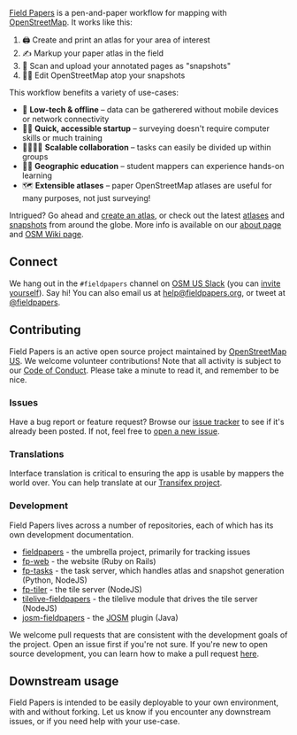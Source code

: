 [Field Papers](https://fieldpapers.org) is a pen-and-paper workflow for mapping with [OpenStreetMap](https://openstreetmap.org/about). It works like this:

1. 🖨️ Create and print an atlas for your area of interest
2. ✍️ Markup your paper atlas in the field
3. 📸 Scan and upload your annotated pages as "snapshots"
4. 🧑‍💻 Edit OpenStreetMap atop your snapshots

This workflow benefits a variety of use-cases:

- 📴 **Low-tech & offline** – data can be gatherered without mobile devices or network connectivity
- 🏃‍♀️ **Quick, accessible startup** – surveying doesn't require computer skills or much training
- 👨‍👩‍👧‍👦 **Scalable collaboration** – tasks can easily be divided up within groups
- 🧑‍🏫 **Geographic education** – student mappers can experience hands-on learning
- 🗺️ **Extensible atlases** – paper OpenStreetMap atlases are useful for many purposes, not just surveying!

Intrigued? Go ahead and [create an atlas](https://fieldpapers.org/compose), or check out the latest [atlases](https://fieldpapers.org/atlases) and [snapshots](https://fieldpapers.org/snapshots) from around the globe. More info is available on our [about page](https://fieldpapers.org/about) and [OSM Wiki page](https://wiki.openstreetmap.org/wiki/Field_Papers).

## Connect

We hang out in the `#fieldpapers` channel on [OSM US Slack](https://osmus.slack.com) (you can [invite yourself](https://slack.openstreetmap.us)). Say hi! You can also email us at help@fieldpapers.org, or tweet at [@fieldpapers](https://twitter.com/fieldpapers).

## Contributing

Field Papers is an active open source project maintained by [OpenStreetMap US](https://openstreetmap.us). We welcome volunteer contributions! Note that all activity is subject to our [Code of Conduct](https://wiki.openstreetmap.org/wiki/Foundation/Local_Chapters/United_States/Code_of_Conduct_Committee/OSM_US_Code_of_Conduct). Please take a minute to read it, and remember to be nice.

### Issues

Have a bug report or feature request? Browse our [issue tracker](https://github.com/fieldpapers/fieldpapers/issues) to see if it's already been posted. If not, feel free to [open a new issue](https://github.com/fieldpapers/fieldpapers/issues/new).

### Translations

Interface translation is critical to ensuring the app is usable by mappers the world over. You can help translate at our [Transifex project](https://app.transifex.com/fieldpapers/).

### Development

Field Papers lives across a number of repositories, each of which has its own development documentation.

* [fieldpapers](https://github.com/fieldpapers/fieldpapers) - the umbrella project, primarily for tracking issues
* [fp-web](https://github.com/fieldpapers/fp-web) - the website (Ruby on Rails)
* [fp-tasks](https://github.com/fieldpapers/fp-tasks) - the task server, which handles atlas and snapshot generation (Python, NodeJS)
* [fp-tiler](https://github.com/fieldpapers/fp-tiler) - the tile server (NodeJS)
* [tilelive-fieldpapers](https://github.com/fieldpapers/tilelive-fieldpapers) - the tilelive module that drives the tile server (NodeJS)
* [josm-fieldpapers](https://github.com/fieldpapers/josm-fieldpapers) - the [JOSM](https://josm.openstreetmap.de) plugin (Java)

We welcome pull requests that are consistent with the development goals of the project. Open an issue first if you're not sure. If you're new to open source development, you can learn how to make a pull request [here](https://docs.github.com/en/pull-requests).

## Downstream usage

Field Papers is intended to be easily deployable to your own environment, with and without forking. Let us know if you encounter any downstream issues, or if you need help with your use-case.
